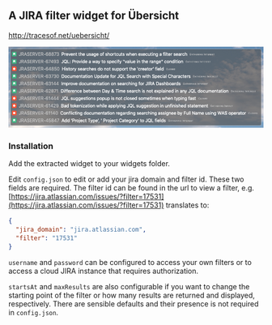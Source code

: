 ## A JIRA filter widget for Übersicht

http://tracesof.net/uebersicht/

![The JQL Issues Filter](screenshot.png)

### Installation

Add the extracted widget to your widgets folder.

Edit `config.json` to edit or add your jira domain and filter id. These two fields are required. The filter id can be found in the url to view a filter, e.g. [https://jira.atlassian.com/issues/?filter=17531](https://jira.atlassian.com/issues/?filter=17531) translates to:

```json
{
  "jira_domain": "jira.atlassian.com",
  "filter": "17531"
}
```

`username` and `password` can be configured to access your own filters or to access a cloud JIRA instance that requires authorization.

`startsAt` and `maxResults` are also configurable if you want to change the starting point of the filter or how many results are returned and displayed, respectively. There are sensible defaults and their presence is not required in `config.json`.
